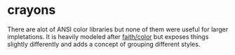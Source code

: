 # crayons

There are alot of ANSI color libraries but none of them were useful for larger
impletations. It is heavily modeled after [faith/color](https://github.com/faith/color)
but exposes things slightly differently and adds a concept of grouping
different styles.



